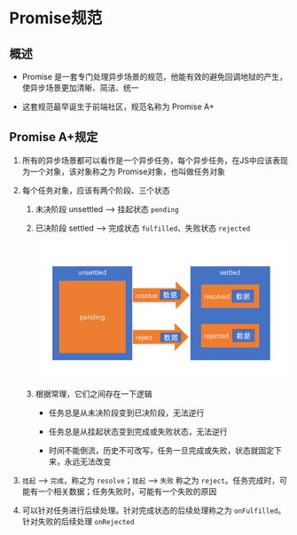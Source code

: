 # Promise规范

## 概述

*   Promise 是一套专门处理异步场景的规范，他能有效的避免回调地狱的产生，使异步场景更加清晰、简洁、统一

*   这套规范最早诞生于前端社区，规范名称为 Promise A+

## Promise A+规定

1.  所有的异步场景都可以看作是一个异步任务，每个异步任务，在JS中应该表现为一个对象，该对象称之为 Promise对象，也叫做任务对象

2.  每个任务对象，应该有两个阶段、三个状态

    1.  未决阶段 unsettled  —> 挂起状态 `pending`

    2.  已决阶段 settled —> 完成状态 `fulfilled`、失败状态 `rejected`

        ![](image/2019-10-18-18-10-18_NCDhpZrfFA.png)

    3.  根据常理，它们之间存在一下逻辑

        *   任务总是从未决阶段变到已决阶段，无法逆行

        *   任务总是从挂起状态变到完成或失败状态，无法逆行

        *   时间不能倒流，历史不可改写，任务一旦完成或失败，状态就固定下来，永远无法改变

3.  `挂起` —> `完成`，称之为 `resolve`；`挂起` —> `失败` 称之为 `reject`。任务完成时，可能有一个相关数据；任务失败时，可能有一个失败的原因

4.  可以针对任务进行后续处理。针对完成状态的后续处理称之为 `onFulfilled`。针对失败的后续处理 `onRejected`

